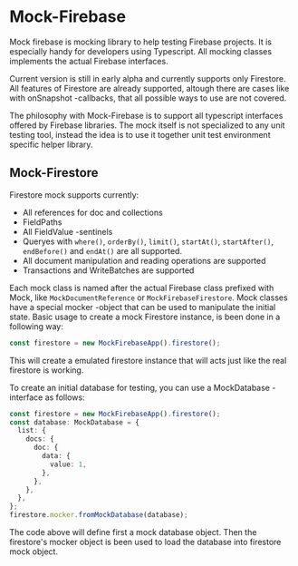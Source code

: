 # Mock-Firebase

Mock firebase is mocking library to help testing Firebase projects. It is especially handy for developers using Typescript. All mocking classes implements the actual Firebase interfaces.

Current version is still in early alpha and currently supports only Firestore. All features of Firestore are already supported, altough there are cases like with onSnapshot -callbacks, that all possible ways to use are not covered.

The philosophy with Mock-Firebase is to support all typescript interfaces offered by Firebase libraries. The mock itself is not specialized to any unit testing tool, instead the idea is to use it together unit test environment specific helper library.

## Mock-Firestore

Firestore mock supports currently:

- All references for doc and collections
- FieldPaths
- All FieldValue -sentinels
- Queryes with `where()`, `orderBy()`, `limit()`, `startAt()`, `startAfter()`, `endBefore()` and `endAt()` are all supported.
- All document manipulation and reading operations are supported
- Transactions and WriteBatches are supported

Each mock class is named after the actual Firebase class prefixed with Mock, like `MockDocumentReference` or `MockFirebaseFirestore`. Mock classes have a special mocker -object that can be used to manipulate the initial state. Basic usage to create a mock Firestore instance, is been done in a following way:

```typescript
const firestore = new MockFirebaseApp().firestore();
```

This will create a emulated firestore instance that will acts just like the real firestore is working.

To create an initial database for testing, you can use a MockDatabase -interface as follows:

```typescript
const firestore = new MockFirebaseApp().firestore();
const database: MockDatabase = {
  list: {
    docs: {
      doc: {
        data: {
          value: 1,
        },
      },
    },
  },
};
firestore.mocker.fromMockDatabase(database);
```

The code above will define first a mock database object. Then the firestore's mocker object is been used to load the database into firestore mock object.

